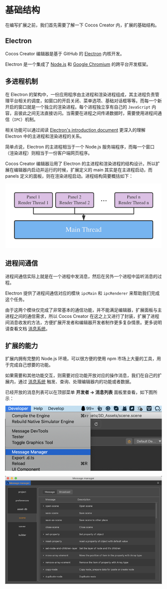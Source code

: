 # 基础结构

在编写扩展之前，我们首先需要了解一下 Cocos Creator 内，扩展的基础结构。


## Electron
Cocos Creator 编辑器是基于 GitHub 的 [Electron](https://github.com/atom/electron) 内核开发。

Electron 是一个集成了 [Node.js](https://nodejs.org/) 和 [Google Chromium](https://github.com/chromium/chromium) 的跨平台开发框架。


## 多进程机制

在 Electron 的架构中，一份应用程序由主进程和渲染进程组成，其主进程负责管理平台相关的调度，如窗口的开启关闭、菜单选项、基础对话框等等。而每一个新开启的窗口就是一个独立的渲染进程。每个进程独立享有自己的 `JavaScript` 内容，且彼此之间无法直接访问。当需要在进程之间传递数据时，需要使用进程间通信（`IPC`）机制。

相关功能可以通过阅读 [Electron's introduction document](https://github.com/atom/electron/blob/master/docs/tutorial/quick-start.md) 更深入的理解 Electron 中的主进程和渲染进程的关系。

简单点说，Electron 的主进程相当于一个 Node.js 服务端程序，而每一个窗口（渲染进程）则相当于一份客户端网页程序。


Cocos Creator 编辑器沿用了 Electron 的主进程和渲染进程的结构设计。所以扩展在编辑器内启动并运行的时候，扩展定义的 main 其实是在主进程启动，而 panels 定义的面板，则在渲染进程启动。进程结构简要概括如下：

![](./image/electron-process.png)

## 进程间通信

进程间通信实际上就是在一个进程中发消息，然后在另外一个进程中监听消息的过程。

Electron 提供了进程间通信对应的模块 `ipcMain` 和 `ipcRenderer` 来帮助我们完成这个任务。

由于这两个模块仅完成了非常基本的通信功能，并不能满足编辑器，扩展面板与主进程之间的通信需求，所以 Cocos Creator 在这之上又进行了封装，扩展了进程间消息收发的方法，方便扩展开发者和编辑器开发者制作更多复杂情景。更多说明请查看文档 [消息系统](./messages.md)。

## 扩展的能力

扩展内拥有完整的 Node.js 环境，可以很方便的使用 npm 市场上大量的工具，用于完成自己想要的功能。

如果需要和其他功能交互，则需要对应功能开放对应的操作消息，我们在自己的扩展内，通过 [消息系统](./messages.md) 触发、查询、处理编辑器内的功能或者数据。

已经开放的消息列表可以在顶部菜单 **开发者 -> 消息列表** 面板里查看，如下图所示：

![](./image/extension-message-mgr-menu.png)

![](./image/extension-message-mgr-panel.png)